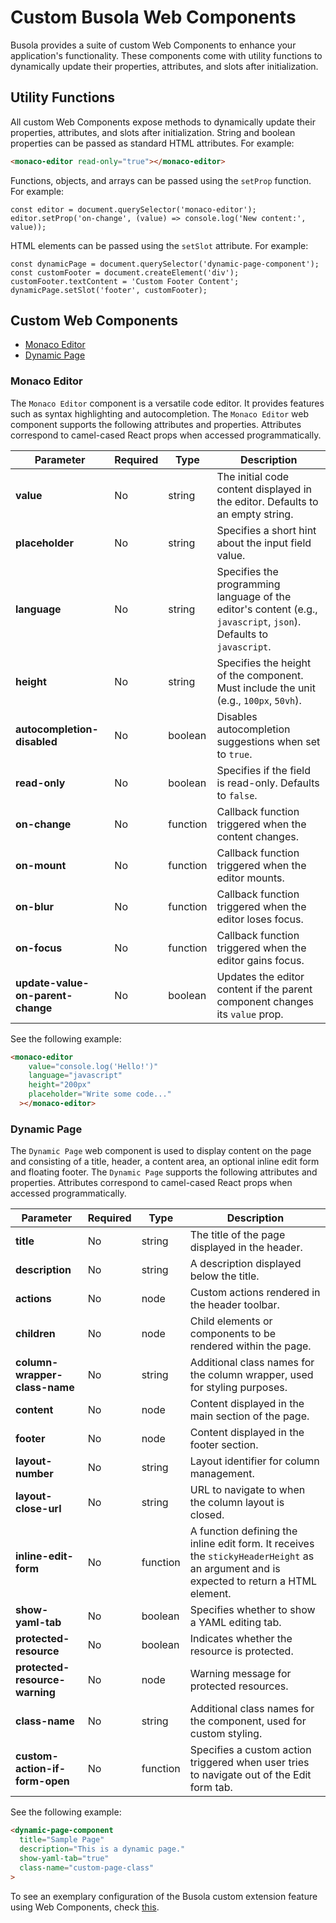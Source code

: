 # Custom Busola Web Components

Busola provides a suite of custom Web Components to enhance your application's functionality. These components come with utility functions to dynamically update their properties, attributes, and slots after initialization.

## Utility Functions

All custom Web Components expose methods to dynamically update their properties, attributes, and slots after initialization.
String and boolean properties can be passed as standard HTML attributes. For example:

```HTML
<monaco-editor read-only="true"></monaco-editor>
```

Functions, objects, and arrays can be passed using the `setProp` function. For example:

```JS
const editor = document.querySelector('monaco-editor');
editor.setProp('on-change', (value) => console.log('New content:', value));
```

HTML elements can be passed using the `setSlot` attribute. For example:

```JS
const dynamicPage = document.querySelector('dynamic-page-component');
const customFooter = document.createElement('div');
customFooter.textContent = 'Custom Footer Content';
dynamicPage.setSlot('footer', customFooter);
```

## Custom Web Components

- [Monaco Editor](#monaco-editor)
- [Dynamic Page](#dynamic-page)

### Monaco Editor

The `Monaco Editor` component is a versatile code editor. It provides features such as syntax highlighting and autocompletion.
The `Monaco Editor` web component supports the following attributes and properties. Attributes correspond to camel-cased React props when accessed programmatically.

| Parameter                         | Required | Type     | Description                                                                                                        |
| --------------------------------- | -------- | -------- | ------------------------------------------------------------------------------------------------------------------ |
| **value**                         | No       | string   | The initial code content displayed in the editor. Defaults to an empty string.                                     |
| **placeholder**                   | No       | string   | Specifies a short hint about the input field value.                                                                |
| **language**                      | No       | string   | Specifies the programming language of the editor's content (e.g., `javascript`, `json`). Defaults to `javascript`. |
| **height**                        | No       | string   | Specifies the height of the component. Must include the unit (e.g., `100px`, `50vh`).                              |
| **autocompletion-disabled**       | No       | boolean  | Disables autocompletion suggestions when set to `true`.                                                            |
| **read-only**                     | No       | boolean  | Specifies if the field is read-only. Defaults to `false`.                                                          |
| **on-change**                     | No       | function | Callback function triggered when the content changes.                                                              |
| **on-mount**                      | No       | function | Callback function triggered when the editor mounts.                                                                |
| **on-blur**                       | No       | function | Callback function triggered when the editor loses focus.                                                           |
| **on-focus**                      | No       | function | Callback function triggered when the editor gains focus.                                                           |
| **update-value-on-parent-change** | No       | boolean  | Updates the editor content if the parent component changes its `value` prop.                                       |

See the following example:

```HTML
<monaco-editor
    value="console.log('Hello!')"
    language="javascript"
    height="200px"
    placeholder="Write some code..."
  ></monaco-editor>
```

### Dynamic Page

The `Dynamic Page` web component is used to display content on the page and consisting of a title, header, a content area, an optional inline edit form and floating footer.
The `Dynamic Page` supports the following attributes and properties. Attributes correspond to camel-cased React props when accessed programmatically.

| Parameter                      | Required | Type     | Description                                                                                                                             |
| ------------------------------ | -------- | -------- | --------------------------------------------------------------------------------------------------------------------------------------- |
| **title**                      | No       | string   | The title of the page displayed in the header.                                                                                          |
| **description**                | No       | string   | A description displayed below the title.                                                                                                |
| **actions**                    | No       | node     | Custom actions rendered in the header toolbar.                                                                                          |
| **children**                   | No       | node     | Child elements or components to be rendered within the page.                                                                            |
| **column-wrapper-class-name**  | No       | string   | Additional class names for the column wrapper, used for styling purposes.                                                               |
| **content**                    | No       | node     | Content displayed in the main section of the page.                                                                                      |
| **footer**                     | No       | node     | Content displayed in the footer section.                                                                                                |
| **layout-number**              | No       | string   | Layout identifier for column management.                                                                                                |
| **layout-close-url**           | No       | string   | URL to navigate to when the column layout is closed.                                                                                    |
| **inline-edit-form**           | No       | function | A function defining the inline edit form. It receives the `stickyHeaderHeight` as an argument and is expected to return a HTML element. |
| **show-yaml-tab**              | No       | boolean  | Specifies whether to show a YAML editing tab.                                                                                           |
| **protected-resource**         | No       | boolean  | Indicates whether the resource is protected.                                                                                            |
| **protected-resource-warning** | No       | node     | Warning message for protected resources.                                                                                                |
| **class-name**                 | No       | string   | Additional class names for the component, used for custom styling.                                                                      |
| **custom-action-if-form-open** | No       | function | Specifies a custom action triggered when user tries to navigate out of the Edit form tab.                                               |

See the following example:

```HTML
<dynamic-page-component
  title="Sample Page"
  description="This is a dynamic page."
  show-yaml-tab="true"
  class-name="custom-page-class"
>
```

To see an exemplary configuration of the Busola custom extension feature using Web Components, check [this](examples/../../../examples/pizzas/README.md).
